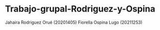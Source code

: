 # Trabajo-grupal-Rodriguez-y-Ospina
Jahaira Rodriguez Orué (20201405) Fiorella Ospina Lugo (20211253)
